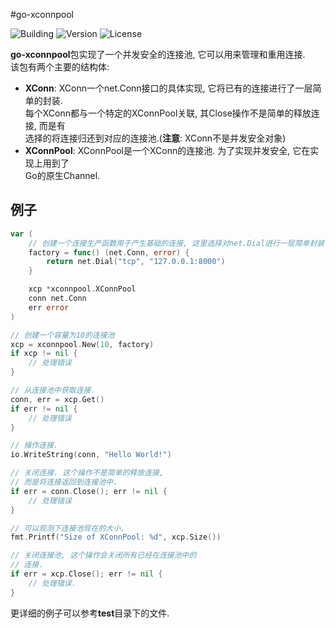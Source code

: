 #go-xconnpool

![Building](https://img.shields.io/badge/building-passing-green.svg)
![Version](https://img.shields.io/badge/version-1.1.0-blue.svg)
![License](https://img.shields.io/badge/license-MIT-blue.svg)

**go-xconnpool**包实现了一个并发安全的连接池, 它可以用来管理和重用连接.  
该包有两个主要的结构体: 

* **XConn**: XConn一个net.Conn接口的具体实现, 它将已有的连接进行了一层简单的封装.  
每个XConn都与一个特定的XConnPool关联, 其Close操作不是简单的释放连接, 而是有  
选择的将连接归还到对应的连接池.(**注意**: XConn不是并发安全对象)
* **XConnPool**: XConnPool是一个XConn的连接池. 为了实现并发安全, 它在实现上用到了  
Go的原生Channel.


## 例子

``` go
var (
    // 创建一个连接生产函数用于产生基础的连接, 这里选择对net.Dial进行一层简单封装
    factory = func() (net.Conn, error) {
        return net.Dial("tcp", "127.0.0.1:8000")
    }

    xcp *xconnpool.XConnPool
    conn net.Conn
    err error
)

// 创建一个容量为10的连接池
xcp = xconnpool.New(10, factory)
if xcp != nil {
    // 处理错误
}

// 从连接池中获取连接.
conn, err = xcp.Get()
if err != nil {
    // 处理错误
}

// 操作连接.
io.WriteString(conn, "Hello World!")

// 关闭连接. 这个操作不是简单的释放连接,
// 而是将连接返回到连接池中.
if err = conn.Close(); err != nil {
    // 处理错误
}

// 可以观测下连接池现在的大小. 
fmt.Printf("Size of XConnPool: %d", xcp.Size())

// 关闭连接池, 这个操作会关闭所有已经在连接池中的
// 连接.
if err = xcp.Close(); err != nil {
    // 处理错误.
}

```
更详细的例子可以参考**test**目录下的文件.



